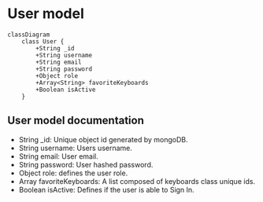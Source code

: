 # User model
```mermaid
classDiagram
    class User {
        +String _id  
        +String username
        +String email
        +String password
        +Object role
        +Array<String> favoriteKeyboards
        +Boolean isActive
    }
```

## User model documentation 
* String _id: Unique object id generated by mongoDB.
* String username: Users username.
* String email: User email.
* String password: User hashed password.
* Object role: defines the user role.
* Array favoriteKeyboards: A list composed of keyboards class unique ids.
* Boolean isActive: Defines if the user is able to Sign In.

